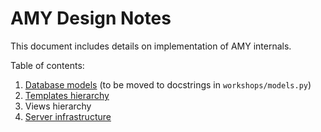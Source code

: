 # AMY Design Notes

This document includes details on implementation of AMY internals.

Table of contents:

1. [Database models](./database_models.md) (to be moved to
   docstrings in `workshops/models.py`)
2. [Templates hierarchy](./template_hierarchy.md)
3. Views hierarchy
4. [Server infrastructure](./server_infrastructure.md)
